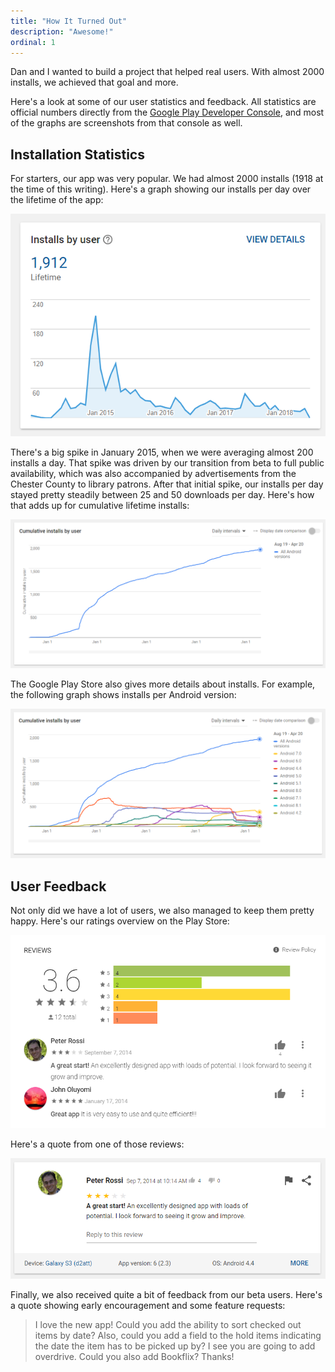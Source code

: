 ```yaml
---
title: "How It Turned Out"
description: "Awesome!"
ordinal: 1
---
```


Dan and I wanted to build a project that helped real users. With almost 2000 installs, we achieved that goal and more.

Here's a look at some of our user statistics and feedback. All statistics are official numbers directly from the [Google Play Developer Console](https://developer.android.com/distribute/console/index.html), and most of the graphs are screenshots from that console as well. 

## Installation Statistics

For starters, our app was very popular. We had almost 2000 installs (1918 at the time of this writing). Here's a graph showing our installs per day over the lifetime of the app:

![App Installs Per Day](/images/projects/ccls/GPDCLifetimeInstallsGraph.png)

There's a big spike in January 2015, when we were averaging almost 200 installs a day. That spike was driven by our transition from beta to full public availability, which was also accompanied by advertisements from the Chester County to library patrons. After that initial spike, our installs per day stayed pretty steadily between 25 and 50 downloads per day. Here's how that adds up for cumulative lifetime installs:

![Cumulative App Installs](/images/projects/ccls/GPDCLifetimeCumulativeInstallsGraph.png)

The Google Play Store also gives more details about installs. For example, the following graph shows installs per Android version:

![Cumulative Installs By Version](/images/projects/ccls/GPDCCumulativeInstallsByVersion.png)

## User Feedback

Not only did we have a lot of users, we also managed to keep them pretty happy. Here's our ratings overview on the Play Store:

![Ratings Overview](/images/projects/ccls/GPDCRatingsDetails.png)

Here's a quote from one of those reviews:

![Ratings Overview](/images/projects/ccls/GPDCReviewQuote.png)

Finally, we also received quite a bit of feedback from our beta users. Here's a quote showing early encouragement and some feature requests:

> I love the new app! Could you add the ability to sort checked out items by date? Also, could you add a field to the hold items indicating the date the item has to be picked up by? I see you are going to add overdrive. Could you also add Bookflix? Thanks!
